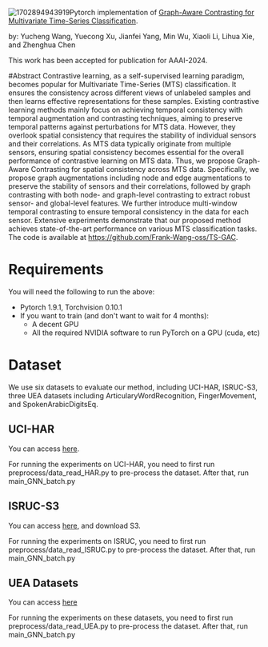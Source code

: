 ![1702894943919](https://github.com/Frank-Wang-oss/TS-GAC/assets/73806631/1f3e686f-0e98-440a-af42-2e446499d6ba)Pytorch implementation of [Graph-Aware Contrasting for Multivariate Time-Series Classification](https://arxiv.org/pdf/2309.05202.pdf). 

by: Yucheng Wang, Yuecong Xu, Jianfei Yang, Min Wu, Xiaoli Li, Lihua Xie, and Zhenghua Chen

This work has been accepted for publication for AAAI-2024.

#Abstract
Contrastive learning, as a self-supervised learning paradigm, becomes popular for Multivariate Time-Series (MTS) classification. It ensures the consistency across different views of unlabeled samples and then learns effective representations for these samples. Existing contrastive learning methods mainly focus on achieving temporal consistency with temporal augmentation and contrasting techniques, aiming to preserve temporal patterns against perturbations for MTS data. However, they overlook spatial consistency that requires the stability of individual sensors and their correlations. As MTS data typically originate from multiple sensors, ensuring spatial consistency becomes essential for the overall performance of contrastive learning on MTS data. Thus, we propose Graph-Aware Contrasting for spatial consistency across MTS data. Specifically, we propose graph augmentations including node and edge augmentations to preserve the stability of sensors and their correlations, followed by graph contrasting with both node- and graph-level contrasting to extract robust sensor- and global-level features. We further introduce multi-window temporal contrasting to ensure temporal consistency in the data for each sensor. Extensive experiments demonstrate that our proposed method achieves state-of-the-art performance on various MTS classification tasks. The code is available at https://github.com/Frank-Wang-oss/TS-GAC.


# Requirements

You will need the following to run the above:
- Pytorch 1.9.1, Torchvision 0.10.1
- If you want to train (and don't want to wait for 4 months):
  - A decent GPU
  - All the required NVIDIA software to run PyTorch on a GPU (cuda, etc)
  
# Dataset

We use six datasets to evaluate our method, including UCI-HAR, ISRUC-S3, three UEA datasets including ArticularyWordRecognition, FingerMovement, and SpokenArabicDigitsEq.


## UCI-HAR

You can access [here](https://archive.ics.uci.edu/ml/datasets/Human+Activity+Recognition+Using+Smartphones).

For running the experiments on UCI-HAR, you need to first run preprocess/data_read_HAR.py to pre-process the dataset. After that, run main_GNN_batch.py

## ISRUC-S3
 
You can access [here](https://sleeptight.isr.uc.pt/), and download S3.

For running the experiments on ISRUC, you need to first run preprocess/data_read_ISRUC.py to pre-process the dataset. After that, run main_GNN_batch.py


## UEA Datasets

You can access [here](http://timeseriesclassification.com/dataset.php)


For running the experiments on these datasets, you need to first run preprocess/data_read_UEA.py to pre-process the dataset. After that, run main_GNN_batch.py
